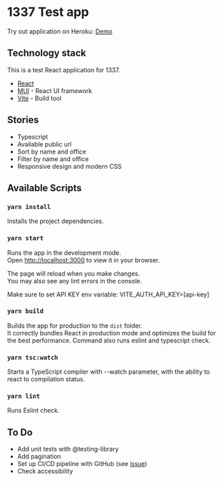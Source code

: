 # 1337 Test app

Try out application on Heroku: [Demo](https://test-app-tretton37.herokuapp.com/)

## Technology stack

This is a test React application for 1337.

- [React](https://reactjs.org/)
- [MUI](https://mui.com/) - React UI framework
- [Vite](https://vitejs.dev/) - Build tool

## Stories

- Typescript
- Available public url
- Sort by name and office
- Filter by name and office
- Responsive design and modern CSS

## Available Scripts

### `yarn install`

Installs the project dependencies.

### `yarn start`

Runs the app in the development mode.\
Open [http://localhost:3000](http://localhost:3000) to view it in your browser.

The page will reload when you make changes.\
You may also see any lint errors in the console.

Make sure to set API KEY env variable:
VITE_AUTH_API_KEY=[api-key]

### `yarn build`

Builds the app for production to the `dist` folder.\
It correctly bundles React in production mode and optimizes the build for the best performance.
Command also runs eslint and typescript check.

### `yarn tsc:watch`

Starts a TypeScript compiler with --watch parameter, with the ability to react to compilation status.

### `yarn lint`

Runs Eslint check.

## To Do

- Add unit tests with @testing-library
- Add pagination
- Set up CI/CD pipeline with GitHub (see [issue](https://status.heroku.com/incidents/2413))
- Check accessibility
